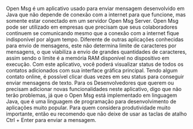 Open Msg é um aplicativo usado para enviar mensagem desenvolvido em Java que não depende de conexão com a internet para que
funcione, mas somente estar conectado em um servidor Open Msg Server. Open Msg pode ser utilizado em empresas que precisam
que seus colaboradores continuem se comunicando mesmo que a conexão com a internet fique indisponível por algum tempo.
Diferente de outras aplicações conhecidas para envio de mensagens, este não determina limite de caracteres por mensagens, 
o que viabiliza a envio de grandes quantidades de caracteres, assim sendo o limite é a memória RAM disponível no dispositivo 
em execução. Com este aplicativo, você poderá visualizar status de todos os contatos adicionados com sua interface gráfica 
principal. Tendo algum contato online, é possível clicar duas vezes em seu status para conseguir enviar mensagens de texto.
Para os Desenvolvedores que querem ou precisam adicionar novas funcionalidades neste aplicativo, digo que não terão problemas, 
já que o Open Msg está implementado em linguagem Java, que é uma linguagem de programação para desenvolvimento de aplicações 
muito popular. Para quem considera produtividade muito importante, então eu recomendo que não deixe de usar as taclas de atalho
Ctrl + Enter para enviar a mensagem.
